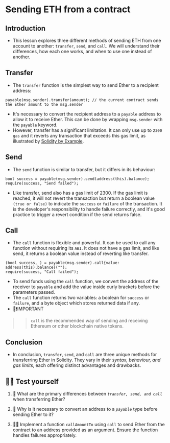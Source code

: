 # Sending ETH from a contract

## Introduction
- This lesson explores three different methods of sending ETH from one account to another: `transfer`, `send`, and `call`. We will understand their differences, how each one works, and when to use one instead of another.

## Transfer
- The `transfer` function is the simplest way to send Ether to a recipient address:
```
payable(msg.sender).transfer(amount); // the current contract sends the Ether amount to the msg.sender
```

- It's necessary to convert the recipient address to a `payable` address to allow it to receive Ether. This can be done by wrapping `msg.sender` with the `payable` keyword.
- However, transfer has a significant limitation. It can only use up to `2300 gas` and it reverts any transaction that exceeds this gas limit, as illustrated by [Solidity by Example](https://solidity-by-example.org/sending-ether/).

## Send
- The `send` function is similar to transfer, but it differs in its behaviour:
```
bool success = payable(msg.sender).send(address(this).balance);
require(success, "Send failed");
```

- Like transfer, send also has a gas limit of 2300. If the gas limit is reached, it will not revert the transaction but return a boolean value `(true or false)` to indicate the `success` or `failure` of the transaction. It is the developer's responsibility to handle failure correctly, and it's good practice to trigger a revert condition if the send returns false.

## Call
- The `call` function is flexible and powerful. It can be used to call any function without requiring its `ABI`. It does not have a gas limit, and like send, it returns a boolean value instead of reverting like transfer.
```
(bool success, ) = payable(msg.sender).call{value: address(this).balance}("");
require(success, "Call failed");
```

- To send funds using the `call` function, we convert the address of the receiver to `payable` and add the value inside curly brackets before the parameters passed.
- The `call` function returns two variables: a boolean for `success` or `failure`, and a byte object which stores returned data if any.
- 👀❗IMPORTANT
>> `call` is the recommended way of sending and receiving Ethereum or other blockchain native tokens.

## Conclusion
- In conclusion, `transfer`, `send`, and `call` are three unique methods for transferring Ether in Solidity. They vary in their *syntax, behaviour, and gas limits*, each offering distinct advantages and drawbacks.

## 🧑‍💻 Test yourself
1. 📕 What are the primary differences between *`transfer, send, and call`* when transferring Ether?

2. 📕 Why is it necessary to convert an address to a *`payable`* type before sending Ether to it?

3. 🧑‍💻 Implement a function `callAmountTo` using `call` to send Ether from the contract to an address provided as an argument. Ensure the function handles failures appropriately.
